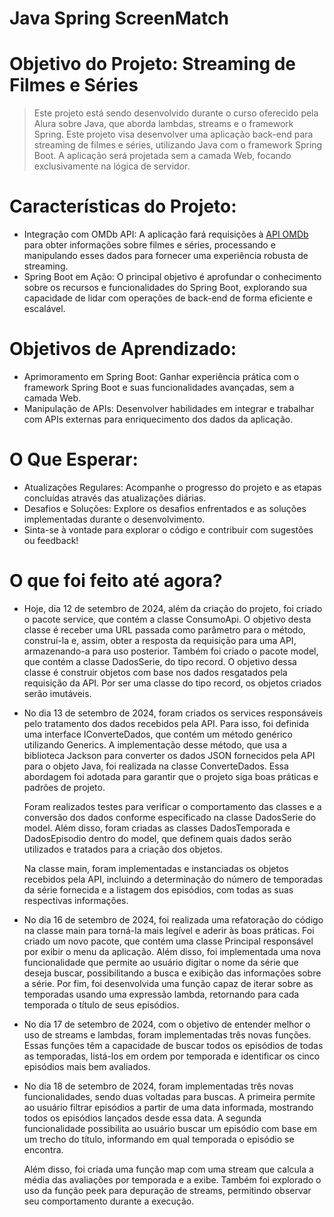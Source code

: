 # Java Spring ScreenMatch

# Objetivo do Projeto: Streaming de Filmes e Séries
> Este projeto está sendo desenvolvido durante o curso oferecido pela Alura sobre Java, que aborda lambdas, streams e o framework Spring.
> Este projeto visa desenvolver uma aplicação back-end para streaming de filmes e séries, utilizando Java com o framework Spring Boot. A aplicação será projetada sem a camada Web, focando exclusivamente na lógica de servidor.

# Características do Projeto:
- Integração com OMDb API: A aplicação fará requisições à [API OMDb](https://www.omdbapi.com/) para obter informações sobre filmes e séries, processando e manipulando esses dados para fornecer uma experiência robusta de streaming.
- Spring Boot em Ação: O principal objetivo é aprofundar o conhecimento sobre os recursos e funcionalidades do Spring Boot, explorando sua capacidade de lidar com operações de back-end de forma eficiente e escalável.
# Objetivos de Aprendizado:
- Aprimoramento em Spring Boot: Ganhar experiência prática com o framework Spring Boot e suas funcionalidades avançadas, sem a camada Web.
- Manipulação de APIs: Desenvolver habilidades em integrar e trabalhar com APIs externas para enriquecimento dos dados da aplicação.
# O Que Esperar:
- Atualizações Regulares: Acompanhe o progresso do projeto e as etapas concluídas através das atualizações diárias.
- Desafios e Soluções: Explore os desafios enfrentados e as soluções implementadas durante o desenvolvimento.
- Sinta-se à vontade para explorar o código e contribuir com sugestões ou feedback!

# O que foi feito até agora?
- Hoje, dia 12 de setembro de 2024, além da criação do projeto, foi criado o pacote service, que contém a classe ConsumoApi. O objetivo desta classe é receber uma URL passada como parâmetro para o método, construí-la e, assim, obter a resposta da requisição para uma API, armazenando-a para uso posterior. Também foi criado o pacote model, que contém a classe DadosSerie, do tipo record. O objetivo dessa classe é construir objetos com base nos dados resgatados pela requisição da API. Por ser uma classe do tipo record, os objetos criados serão imutáveis.
- No dia 13 de setembro de 2024, foram criados os services responsáveis pelo tratamento dos dados recebidos pela API. Para isso, foi definida uma interface IConverteDados, que contém um método genérico utilizando Generics. A implementação desse método, que usa a biblioteca Jackson      para converter os dados JSON fornecidos pela API para o objeto Java, foi realizada na classe ConverteDados. Essa abordagem foi adotada para garantir que o projeto siga boas práticas e padrões de projeto.

  Foram realizados testes para verificar o comportamento das classes e a conversão dos dados conforme especificado na classe DadosSerie do model. Além disso, foram criadas as classes DadosTemporada e DadosEpisodio dentro do model, que definem quais dados serão utilizados    e tratados para a criação dos objetos.

  Na classe main, foram implementadas e instanciadas os objetos recebidos pela API, incluindo a determinação do número de temporadas da série fornecida e a listagem dos episódios, com todas as suas respectivas informações.
- No dia 16 de setembro de 2024, foi realizada uma refatoração do código na classe main para torná-la mais legível e aderir às boas práticas. Foi criado um novo pacote, que contém uma classe Principal responsável por exibir o menu da aplicação. Além disso, foi implementada uma nova funcionalidade que permite ao usuário digitar o nome da série que deseja buscar, possibilitando a busca e exibição das informações sobre a série. Por fim, foi desenvolvida uma função capaz de iterar sobre as temporadas usando uma expressão lambda, retornando para cada temporada o título de seus episódios.
- No dia 17 de setembro de 2024, com o objetivo de entender melhor o uso de streams e lambdas, foram implementadas três novas funções. Essas funções têm a capacidade de buscar todos os episódios de todas as temporadas, listá-los em ordem por temporada e identificar os cinco episódios mais bem avaliados.
- No dia 18 de setembro de 2024, foram implementadas três novas funcionalidades, sendo duas voltadas para buscas. A primeira permite ao usuário filtrar episódios a partir de uma data informada, mostrando todos os episódios lançados desde essa data. A segunda funcionalidade possibilita ao usuário buscar um episódio com base em um trecho do título, informando em qual temporada o episódio se encontra.

  Além disso, foi criada uma função map com uma stream que calcula a média das avaliações por temporada e a exibe. Também foi explorado o uso da função peek para depuração de streams, permitindo observar seu comportamento durante a execução.
